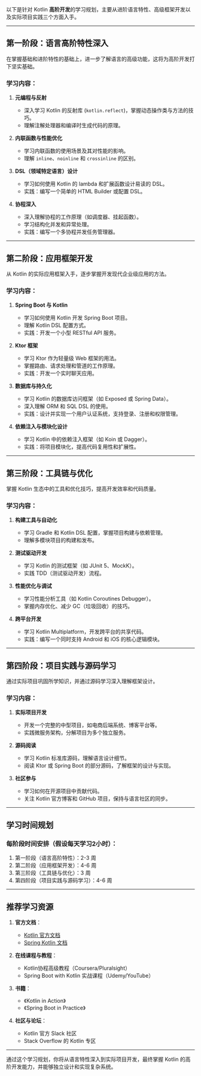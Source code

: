 以下是针对 Kotlin **高阶开发**的学习规划，主要从进阶语言特性、高级框架开发以及实际项目实践三个方面入手。

---

## **第一阶段：语言高阶特性深入**

在掌握基础和进阶特性的基础上，进一步了解语言的高级功能，这将为高阶开发打下坚实基础。

### 学习内容：

1. **元编程与反射**
    
    - 深入学习 Kotlin 的反射库 (`kotlin.reflect`)，掌握动态操作类与方法的技巧。
    - 理解注解处理器和编译时生成代码的原理。
2. **内联函数与性能优化**
    
    - 学习内联函数的使用场景及其对性能的影响。
    - 理解 `inline`、`noinline` 和 `crossinline` 的区别。
3. **DSL（领域特定语言）设计**
    
    - 学习如何使用 Kotlin 的 lambda 和扩展函数设计易读的 DSL。
    - 实践：编写一个简单的 HTML Builder 或配置 DSL。
4. **协程深入**
    
    - 深入理解协程的工作原理（如调度器、挂起函数）。
    - 学习结构化并发和异常处理。
    - 实践：编写一个多协程并发任务管理器。

---

## **第二阶段：应用框架开发**

从 Kotlin 的实际应用框架入手，逐步掌握开发现代企业级应用的方法。

### 学习内容：

1. **Spring Boot 与 Kotlin**
    
    - 学习如何使用 Kotlin 开发 Spring Boot 项目。
    - 理解 Kotlin DSL 配置方式。
    - 实践：开发一个小型 RESTful API 服务。
2. **Ktor 框架**
    
    - 学习 Ktor 作为轻量级 Web 框架的用法。
    - 掌握路由、请求处理和管道的工作原理。
    - 实践：开发一个实时聊天应用。
3. **数据库与持久化**
    
    - 学习 Kotlin 的数据库访问框架（如 Exposed 或 Spring Data）。
    - 深入理解 ORM 和 SQL DSL 的使用。
    - 实践：设计并实现一个用户认证系统，支持登录、注册和权限管理。
4. **依赖注入与模块化设计**
    
    - 学习 Kotlin 中的依赖注入框架（如 Koin 或 Dagger）。
    - 实践：将项目模块化，提高代码复用性和扩展性。

---

## **第三阶段：工具链与优化**

掌握 Kotlin 生态中的工具和优化技巧，提高开发效率和代码质量。

### 学习内容：

1. **构建工具与自动化**
    
    - 学习 Gradle 和 Kotlin DSL 配置，掌握项目构建与依赖管理。
    - 理解多模块项目的构建和发布。
2. **测试驱动开发**
    
    - 学习 Kotlin 的测试框架（如 JUnit 5、MockK）。
    - 实践 TDD（测试驱动开发）流程。
3. **性能优化与调试**
    
    - 学习性能分析工具（如 Kotlin Coroutines Debugger）。
    - 掌握内存优化、减少 GC（垃圾回收）的技巧。
4. **跨平台开发**
    
    - 学习 Kotlin Multiplatform，开发跨平台的共享代码。
    - 实践：编写一个同时支持 Android 和 iOS 的核心逻辑模块。

---

## **第四阶段：项目实践与源码学习**

通过实际项目巩固所学知识，并通过源码学习深入理解框架设计。

### 学习内容：

1. **实际项目开发**
    
    - 开发一个完整的中型项目，如电商后端系统、博客平台等。
    - 实践微服务架构，分解项目为多个独立服务。
2. **源码阅读**
    
    - 学习 Kotlin 标准库源码，理解语言设计细节。
    - 阅读 Ktor 或 Spring Boot 的部分源码，了解框架的设计与实现。
3. **社区参与**
    
    - 学习如何在开源项目中贡献代码。
    - 关注 Kotlin 官方博客和 GitHub 项目，保持与语言社区的同步。

---

## **学习时间规划**

### 每阶段时间安排（假设每天学习2小时）：

1. 第一阶段（语言高阶特性）：2-3 周
2. 第二阶段（应用框架开发）：4-6 周
3. 第三阶段（工具链与优化）：3 周
4. 第四阶段（项目实践与源码学习）：4-6 周

---

## **推荐学习资源**

1. **官方文档**：
    
    - [Kotlin 官方文档](https://kotlinlang.org/docs/home.html)
    - [Spring Kotlin 文档](https://spring.io/guides/tutorials/spring-boot-kotlin/)
2. **在线课程与教程**：
    
    - Kotlin协程高级教程（Coursera/Pluralsight）
    - Spring Boot with Kotlin 实战课程（Udemy/YouTube）
3. **书籍**：
    
    - 《Kotlin in Action》
    - 《Spring Boot in Practice》
4. **社区与论坛**：
    
    - Kotlin 官方 Slack 社区
    - Stack Overflow 的 Kotlin 专区

---

通过这个学习规划，你将从语言特性深入到实际项目开发，最终掌握 Kotlin 的高阶开发能力，并能够独立设计和实现复杂系统。